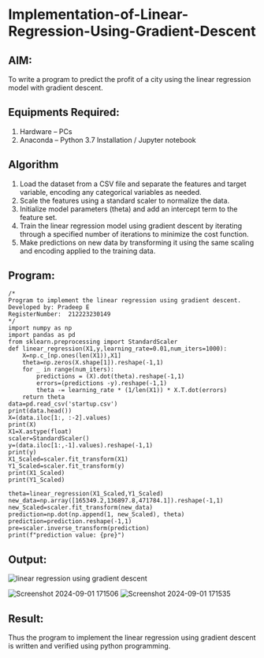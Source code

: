 # Implementation-of-Linear-Regression-Using-Gradient-Descent

## AIM:
To write a program to predict the profit of a city using the linear regression model with gradient descent.

## Equipments Required:
1. Hardware – PCs
2. Anaconda – Python 3.7 Installation / Jupyter notebook

## Algorithm
1. Load the dataset from a CSV file and separate the features and target variable, encoding any categorical variables as needed.
2. Scale the features using a standard scaler to normalize the data.
3. Initialize model parameters (theta) and add an intercept term to the feature set.
4. Train the linear regression model using gradient descent by iterating through a specified number of iterations to minimize the cost function.
5. Make predictions on new data by transforming it using the same scaling and encoding applied to the training data. 

## Program:
```
/*
Program to implement the linear regression using gradient descent.
Developed by: Pradeep E
RegisterNumber:  212223230149
*/
import numpy as np 
import pandas as pd
from sklearn.preprocessing import StandardScaler
def linear_regression(X1,y,learning_rate=0.01,num_iters=1000):
    X=np.c_[np.ones(len(X1)),X1]
    theta=np.zeros(X.shape[1]).reshape(-1,1)
    for _ in range(num_iters):
        predictions = (X).dot(theta).reshape(-1,1)
        errors=(predictions -y).reshape(-1,1)
        theta -= learning_rate * (1/len(X1)) * X.T.dot(errors)
    return theta
data=pd.read_csv('startup.csv')
print(data.head())
X=(data.iloc[1:, :-2].values)
print(X)
X1=X.astype(float)
scaler=StandardScaler()
y=(data.iloc[1:,-1].values).reshape(-1,1)
print(y)
X1_Scaled=scaler.fit_transform(X1)
Y1_Scaled=scaler.fit_transform(y)
print(X1_Scaled)
print(Y1_Scaled)

theta=linear_regression(X1_Scaled,Y1_Scaled)
new_data=np.array([165349.2,136897.8,471784.1]).reshape(-1,1)
new_Scaled=scaler.fit_transform(new_data)
prediction=np.dot(np.append(1, new_Scaled), theta)
prediction=prediction.reshape(-1,1)
pre=scaler.inverse_transform(prediction)
print(f"prediction value: {pre}")
```

## Output:
![linear regression using gradient descent](sam.png)

![Screenshot 2024-09-01 171506](https://github.com/user-attachments/assets/ec75ae71-7cb9-4450-bb95-f44201f9e8e8)
![Screenshot 2024-09-01 171535](https://github.com/user-attachments/assets/2610cdb8-766c-4557-acc4-6cb9863ad771)

## Result:
Thus the program to implement the linear regression using gradient descent is written and verified using python programming.
